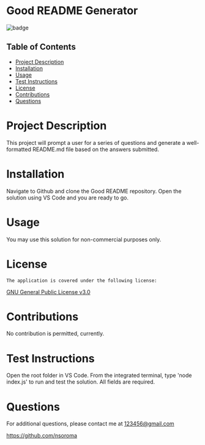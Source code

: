 
  # Good README Generator
  
  
![badge](https://img.shields.io/badge/License-GPL-blue)
    

  ## Table of Contents

  * [Project Description](#project-description)
  * [Installation](#installation)
  * [Usage](#usage)
  * [Test Instructions](#test-instructions)
  * [License](#license)
  * [Contributions](#contributions)
  * [Questions](#questions)

  # Project Description
  This project will prompt a user for a series of questions and generate a well-formatted README.md file based on the answers submitted.

  # Installation
  Navigate to Github and clone the Good README repository. Open the solution using VS Code and you are ready to go.
  
  # Usage
  You may use this solution for non-commercial purposes only.

  
# License
  
    The application is covered under the following license:
  
    
  [GNU General Public License v3.0](https://choosealicense.com/licenses/gpl-3.0/)
      
      

  # Contributions 
  No contribution is permitted, currently.

  # Test Instructions 
  Open the root folder in VS Code. From the integrated terminal, type 'node index.js' to run and test the solution. All fields are required.

  # Questions 
  For additional questions, please contact me at [123456@gmail.com](mailto:123456@gmail.com)

  https://github.com/nsoroma
